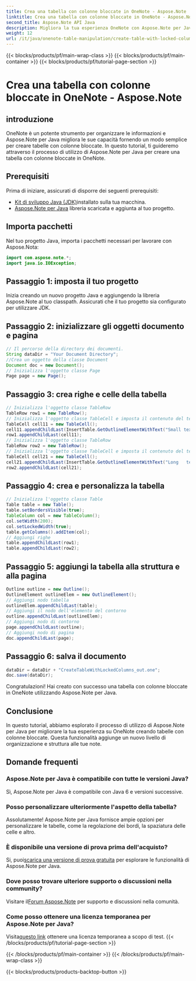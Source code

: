 ```yaml
---
title: Crea una tabella con colonne bloccate in OneNote - Aspose.Note
linktitle: Crea una tabella con colonne bloccate in OneNote - Aspose.Note
second_title: Aspose.Note API Java
description: Migliora la tua esperienza OneNote con Aspose.Note per Java. Scopri come creare tabelle con colonne bloccate utilizzando una guida passo passo. Scarica la prova gratis adesso!
weight: 12
url: /it/java/onenote-table-manipulation/create-table-with-locked-columns/
---
```


{{< blocks/products/pf/main-wrap-class >}}
{{< blocks/products/pf/main-container >}}
{{< blocks/products/pf/tutorial-page-section >}}

# Crea una tabella con colonne bloccate in OneNote - Aspose.Note

## introduzione
OneNote è un potente strumento per organizzare le informazioni e Aspose.Note per Java migliora le sue capacità fornendo un modo semplice per creare tabelle con colonne bloccate. In questo tutorial, ti guideremo attraverso il processo di utilizzo di Aspose.Note per Java per creare una tabella con colonne bloccate in OneNote.
## Prerequisiti
Prima di iniziare, assicurati di disporre dei seguenti prerequisiti:
- [Kit di sviluppo Java (JDK)](https://www.oracle.com/java/technologies/javase-downloads.html)installato sulla tua macchina.
- [Aspose.Note per Java](https://downloads.aspose.com/note/java) libreria scaricata e aggiunta al tuo progetto.
## Importa pacchetti
Nel tuo progetto Java, importa i pacchetti necessari per lavorare con Aspose.Nota:
```java
import com.aspose.note.*;
import java.io.IOException;
```
## Passaggio 1: imposta il tuo progetto
Inizia creando un nuovo progetto Java e aggiungendo la libreria Aspose.Note al tuo classpath. Assicurati che il tuo progetto sia configurato per utilizzare JDK.
## Passaggio 2: inizializzare gli oggetti documento e pagina
```java
// Il percorso della directory dei documenti.
String dataDir = "Your Document Directory";
//Crea un oggetto della classe Document
Document doc = new Document();
// Inizializza l'oggetto classe Page
Page page = new Page();
```
## Passaggio 3: crea righe e celle della tabella
```java
// Inizializza l'oggetto classe TableRow
TableRow row1 = new TableRow();
// Inizializza l'oggetto classe TableCell e imposta il contenuto del testo
TableCell cell11 = new TableCell();
cell11.appendChildLast(InsertTable.GetOutlineElementWithText("Small text"));
row1.appendChildLast(cell11);
// Inizializza l'oggetto classe TableRow
TableRow row2 = new TableRow();
// Inizializza l'oggetto classe TableCell e imposta il contenuto del testo
TableCell cell21 = new TableCell();
cell21.appendChildLast(InsertTable.GetOutlineElementWithText("Long   text    with    several   words and    spaces."));
row2.appendChildLast(cell21);
```
## Passaggio 4: crea e personalizza la tabella
```java
// Inizializza l'oggetto classe Table
Table table = new Table();
table.setBordersVisible(true);
TableColumn col = new TableColumn();
col.setWidth(200);
col.setLockedWidth(true);
table.getColumns().addItem(col);
// Aggiungi righe
table.appendChildLast(row1);
table.appendChildLast(row2);
```
## Passaggio 5: aggiungi la tabella alla struttura e alla pagina
```java
Outline outline = new Outline();
OutlineElement outlineElem = new OutlineElement();
// Aggiungi nodo tabella
outlineElem.appendChildLast(table);
// Aggiungi il nodo dell'elemento del contorno
outline.appendChildLast(outlineElem);
// Aggiungi nodo di contorno
page.appendChildLast(outline);
// Aggiungi nodo di pagina
doc.appendChildLast(page);
```
## Passaggio 6: salva il documento
```java
dataDir = dataDir + "CreateTableWithLockedColumns_out.one";
doc.save(dataDir);
```
Congratulazioni! Hai creato con successo una tabella con colonne bloccate in OneNote utilizzando Aspose.Note per Java.
## Conclusione
In questo tutorial, abbiamo esplorato il processo di utilizzo di Aspose.Note per Java per migliorare la tua esperienza su OneNote creando tabelle con colonne bloccate. Questa funzionalità aggiunge un nuovo livello di organizzazione e struttura alle tue note.
## Domande frequenti
### Aspose.Note per Java è compatibile con tutte le versioni Java?
Sì, Aspose.Note per Java è compatibile con Java 6 e versioni successive.
### Posso personalizzare ulteriormente l'aspetto della tabella?
Assolutamente! Aspose.Note per Java fornisce ampie opzioni per personalizzare le tabelle, come la regolazione dei bordi, la spaziatura delle celle e altro.
### È disponibile una versione di prova prima dell'acquisto?
 Si, puoi[scarica una versione di prova gratuita](https://releases.aspose.com/) per esplorare le funzionalità di Aspose.Note per Java.
### Dove posso trovare ulteriore supporto o discussioni nella community?
 Visitare il[Forum Aspose.Note](https://forum.aspose.com/c/note/28) per supporto e discussioni nella comunità.
### Come posso ottenere una licenza temporanea per Aspose.Note per Java?
 Visita[questo link](https://purchase.aspose.com/temporary-license/) ottenere una licenza temporanea a scopo di test.
{{< /blocks/products/pf/tutorial-page-section >}}

{{< /blocks/products/pf/main-container >}}
{{< /blocks/products/pf/main-wrap-class >}}

{{< blocks/products/products-backtop-button >}}
